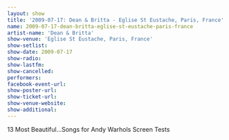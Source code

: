```yaml
---
layout: show
title: '2009-07-17: Dean & Britta - Eglise St Eustache, Paris, France'
name: 2009-07-17-dean-britta-eglise-st-eustache-paris-france
artist-name: 'Dean & Britta'
show-venue: 'Eglise St Eustache, Paris, France'
show-setlist: 
show-date: 2009-07-17
show-radio: 
show-lastfm: 
show-cancelled: 
performers: 
facebook-event-url: 
show-poster-url: 
show-ticket-url: 
show-venue-website: 
show-additional: 
---
```


13 Most Beautiful...Songs for Andy Warhols Screen Tests